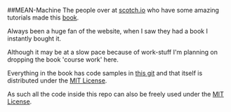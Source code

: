 ##MEAN-Machine
The people over at [scotch.io](scotch.io) who have some amazing tutorials made this [book](https://leanpub.com/mean-machine).

Always been a huge fan of the website, when I saw they had a book I instantly bought it.

Although it may be at a slow pace because of work-stuff I'm planning on dropping the book 'course work' here.

Everything in the book has code samples in [this git](https://github.com/scotch-io/mean-machine-code) and that itself is distributed under the [MIT License](http://opensource.org/licenses/MIT).

As such all the code inside this repo can also be freely used under the [MIT License](http://opensource.org/licenses/MIT).
